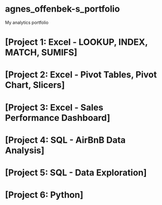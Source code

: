 # agnes_offenbek-s_portfolio
My analytics portfolio

# [Project 1: Excel - LOOKUP, INDEX, MATCH, SUMIFS]

# [Project 2: Excel - Pivot Tables, Pivot Chart, Slicers]

# [Project 3: Excel - Sales Performance Dashboard]

# [Project 4: SQL - AirBnB Data Analysis]

# [Project 5: SQL - Data Exploration]

# [Project 6: Python]

